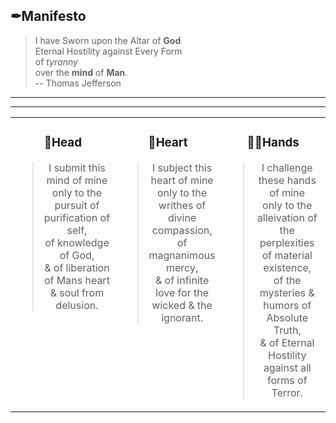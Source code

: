 ## ✒Manifesto

> I have Sworn upon the Altar of **God**<br>
> Eternal Hostility against Every Form<br>
> of _tyranny_<br>
> over the **mind** of **Man**.<br>
> -- Thomas Jefferson

---
---

<table style="border:none">
 <tr>

  <td valign="top" width="33%">
   <div align="center">
   <h3>🧠Head</h3>
   <blockquote>I submit this mind of mine<br>only to the pursuit of purification of self,<br> of knowledge of God,<br> & of liberation of Mans heart & soul from delusion.</blockquote>
   </div>
 </td>

 <td valign="top" width="33%">
  <div align="center">
  <h3>💜Heart</h3>
  <blockquote>I subject this heart of mine<br>only to the writhes of divine compassion,<br> of magnanimous mercy,<br> & of infinite love for the wicked & the ignorant.</blockquote>
  </div>

 <td valign="top" width="33%">
  <div align="center">
  <h3>🙏🏿Hands</h3> 
  <blockquote>I challenge these hands of mine<br>only to the alleivation of the perplexities of material existence,<br> of the mysteries & humors of Absolute Truth,<br> & of Eternal Hostility against all forms of Terror.</blockquote>
  </div>
  </td>

 </tr>
</table>